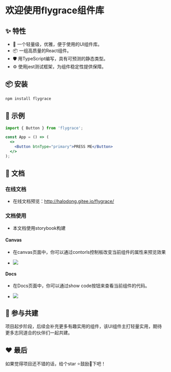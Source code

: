 # 欢迎使用flygrace组件库

## ✨ 特性

- 🌈 一个轻量级，优雅，便于使用的UI组件库。
- 📦 一组高质量的React组件。
- 🛡  用TypeScript编写，具有可预测的静态类型。
- ⚙️ 使用jest测试框架，为组件稳定性提供保障。

## 📦 安装

```bash
npm install flygrace
```

## 🔨 示例

```jsx
import { Button } from 'flygrace';

const App = () => (
  <>
    <Button btnType="primary">PRESS ME</Button>
  </>
);
```

## 🔗 文档

### 在线文档
- 在线文档预览：http://halodong.gitee.io/flygrace/

### 文档使用

- 本文档使用storybook构建

#### Canvas
- 在canvas页面中，你可以通过contorls控制板改变当前组件的属性来预览效果

- ![](https://cdn.jsdelivr.net/gh/halodong/CDN@1.2/cloudPic/flygrace/canvas.PNG)

#### Docs
- 在Docs页面中，你可以通过show code按钮来查看当前组件的代码。

- ![](https://cdn.jsdelivr.net/gh/halodong/CDN@1.2/cloudPic/flygrace/docs.PNG)

## 🤝 参与共建 
项目起步阶段，后续会补充更多有趣实用的组件，该UI组件主打轻量实用，期待更多志同道合的伙伴们一起共建。

## ❤️ 最后
如果觉得项目还不错的话，给个star ⭐鼓励👏下吧！

